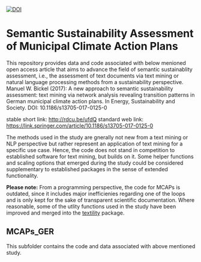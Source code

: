 <a href="https://zenodo.org/badge/latestdoi/71783422"><img src="https://zenodo.org/badge/71783422.svg" alt="DOI"></a>

# Semantic Sustainability Assessment of Municipal Climate Action Plans
This repository provides data and code associated with below menioned open access article that aims to advance the field of semantic sustainablity assessment, i.e., the assessment of text documents via text mining or natural language processing methods from a sustainability perspective.
Manuel W. Bickel (2017): A new approach to semantic sustainability assessment: text mining via network analysis revealing transition patterns in German municipal climate action plans. In Energy, Sustainability and Society.
DOI: 10.1186/s13705-017-0125-0

stable short link: http://rdcu.be/ufdQ 
standard web link: https://link.springer.com/article/10.1186/s13705-017-0125-0

The methods used in the study are gnerally not new from a text mining or NLP perspective but rather represent an application of text mining for a specific use case. Hence, the code does not stand in competition to established software for text mining, but builds on it. Some helper functions and scaling options that emerged during the study could be considered supplementary to established packages in the sense of extended functionality.

**Please note:** From a programming perspective, the code for MCAPs is outdated, since it includes major inefficienies regarding one of the loops and is only kept for the sake of transparent scientific documentation. Where reasonable, some of the utlity functions used in the study have been improved and merged into the [textility](https://github.com/manuelbickel/textility) package.


## MCAPs_GER
This subfolder contains the code and data associated with above mentioned study.
